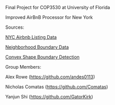 Final Project for COP3530 at University of Florida

Improved AirBnB Processor for New York

Sources:

[NYC Airbnb Listing Data](https://www.kaggle.com/datasets/dgomonov/new-york-city-airbnb-open-data)

[Neighborhood Boundary Data](https://secretnyc.co/map-nyc-neighborhood-borders/)

[Convex Shape Boundary Detection](http://alienryderflex.com/polygon/)


Group Members:

Alex Rowe (https://github.com/andes0113)

Nicholas Comatas (https://github.com/Comatas)

Yanjun Shi (https://github.com/GatorKirk)

